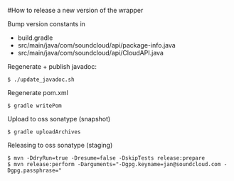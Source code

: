 #How to release a new version of the wrapper

Bump version constants in

 * build.gradle
 * src/main/java/com/soundcloud/api/package-info.java
 * src/main/java/com/soundcloud/api/CloudAPI.java

Regenerate + publish javadoc:

    $ ./update_javadoc.sh

Regenerate pom.xml

    $ gradle writePom

Upload to oss sonatype (snapshot)

    $ gradle uploadArchives

Releasing to oss sonatype (staging)

    $ mvn -DdryRun=true -Dresume=false -DskipTests release:prepare
    $ mvn release:perform -Darguments="-Dgpg.keyname=jan@soundcloud.com -Dgpg.passphrase="
